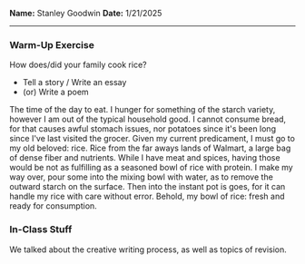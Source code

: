 **Name:** Stanley Goodwin
**Date:** 1/21/2025

---
### Warm-Up Exercise
How does/did your family cook rice?
 - Tell a story / Write an essay
 - (or) Write a poem

The time of the day to eat. I hunger for something of the starch variety, however I am out of the typical household good. I cannot consume bread, for that causes awful stomach issues, nor potatoes since it's been long since I've last visited the grocer. Given my current predicament, I must go to my old beloved: rice. Rice from the far aways lands of Walmart, a large bag of dense fiber and nutrients. While I have meat and spices, having those would be not as fulfilling as a seasoned bowl of rice with protein. I make my way over, pour some into the mixing bowl with water, as to remove the outward starch on the surface. Then into the instant pot is goes, for it can handle my rice with care without error. Behold, my bowl of rice: fresh and ready for consumption.

### In-Class Stuff
We talked about the creative writing process, as well as topics of revision.
